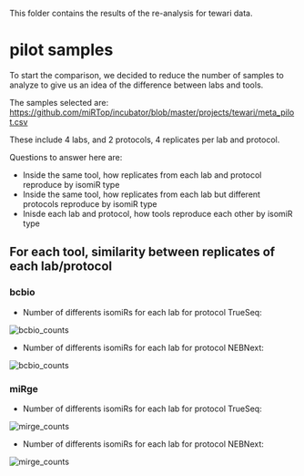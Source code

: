 This folder contains the results of the re-analysis for tewari data.

# pilot samples

To start the comparison, we decided to reduce the number of samples to analyze to give us an idea of the difference between labs and tools.

The samples selected are: https://github.com/miRTop/incubator/blob/master/projects/tewari/meta_pilot.csv

These include 4 labs, and 2 protocols, 4 replicates per lab and protocol.


Questions to answer here are:

* Inside the same tool, how replicates from each lab and protocol reproduce by isomiR type
* Inside the same tool, how replicates from each lab but different protocols reproduce by isomiR type
* Inisde each lab and protocol, how tools reproduce each other by isomiR type

## For each tool, similarity between replicates of each lab/protocol

### bcbio

* Number of differents isomiRs for each lab for protocol TrueSeq:

![bcbio_counts](https://github.com/miRTop/incubator/raw/master/projects/tewari/figures/stats/bcbio_truseq_count.png)

* Number of differents isomiRs for each lab for protocol NEBNext:

![bcbio_counts](https://github.com/miRTop/incubator/raw/master/projects/tewari/figures/stats/bcbio_nebnext_count.png)

### miRge

* Number of differents isomiRs for each lab for protocol TrueSeq:

![mirge_counts](https://github.com/miRTop/incubator/raw/master/projects/tewari/figures/stats/mirge_trueseq_count.png)

* Number of differents isomiRs for each lab for protocol NEBNext:

![mirge_counts](https://github.com/miRTop/incubator/raw/master/projects/tewari/figures/stats/mirge_nebnext_count.png)

